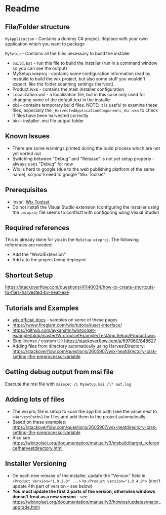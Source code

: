# Readme

## File/Folder structure

`MyApplication` - Contains a dummy C# project. Replace with your own application which you want to package

`MySetup` - Contains all the files necessary to build the installer

- `build.bat` - run this file to build the installer (run in a command window so you can see the output)
- MySetup.wixproj - contains some configuration information read by msbuild to build the wix project, but also some stuff you wouldn't expect, like the folder scanning settings (harvest).
- Product.wxs - contains the main installer configuration
- Localization.wxl - a localization file, but in this case only used for changing some of the default text in the installer
- obj - contains temporary build files. NOTE: it is useful to examine these files, especially the `_HarvestedApplicationComponents_dir.wxs` to check if files have been harvested correctly
- bin - installer .msi file output folder

## Known Issues

- There are some warnings printed during the build process which are not yet sorted out
- Switching between "Debug" and "Release" is not yet setup properly - always uses "Debug" for now
- Wix is hard to google (due to the web publishing platform of the same name), so you'll need to google "Wix Toolset"

## Prerequisites

- Install [Wix Toolset](https://wixtoolset.org/releases/)
- Do not install the Visual Studio extension (configuring the installer using the `.wixproj` file seems to conflictt with configuring using Visual Studio)

## Required references

This is already done for you in the `MySetup.wixproj`. The following references are needed:

- Add the <WixExtension> "WixUIExtension"
- Add a <ProjectReference> to the project being deployed

## Shortcut Setup

https://stackoverflow.com/questions/41140034/how-to-create-shortcuts-to-files-harvested-by-heat-exe

## Tutorials and Examples

- [wix official docs](https://wixtoolset.org/documentation/) - samples on some of these pages
- https://www.firegiant.com/wix/tutorial/user-interface/
- https://github.com/aykanatm/wixtoolset-example/blob/master/WixToolsetExample/TestApp.Setup/Product.wxs
- Skip license / custom UI: https://stackoverflow.com/a/597060/848627
- Adding files from directory automatically using HarvestDirectory: https://stackoverflow.com/questions/2605907/wix-heatdirectory-task-setting-the-preprocessorvariable

## Getting debug output from msi file

Execute the msi file with `msiexec /i MySetup.msi /l* out.log`

## Adding lots of files

- The wixproj file is setup to scan the app bin path (see the value next to `<HarvestPath>`) for files and add them to the project automatically
- Based on these examples: https://stackoverflow.com/questions/2605907/wix-heatdirectory-task-setting-the-preprocessorvariable
- Also see https://wixtoolset.org/documentation/manual/v3/msbuild/target_reference/harvestdirectory.html

## Installer Versioning

- On each new release of the installer, update the "Version" field in `<Product Version="1.0.2.0" ...>` to `<Product Version="1.0.4.0">` (don't update 4th part of version - see below)
- **You must update the first 3 parts of the version, otherwise windows doesn't treat as a new version** - see https://wixtoolset.org/documentation/manual/v3/howtos/updates/major_upgrade.html
